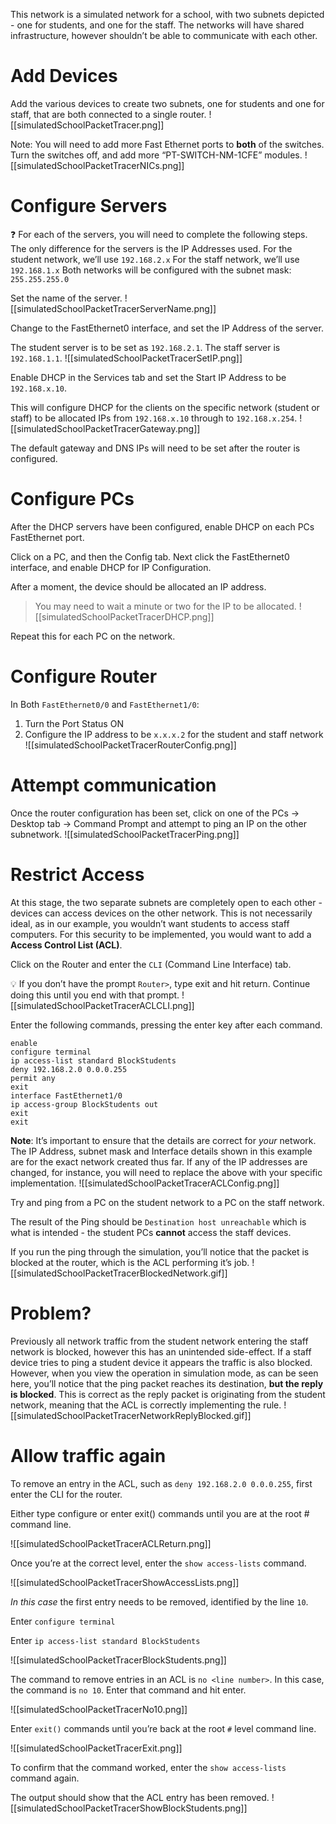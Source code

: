 
This network is a simulated network for a school, with two subnets depicted - one for students, and one for the staff. The networks will have shared infrastructure, however shouldn’t be able to communicate with each other.

# Add Devices

Add the various devices to create two subnets, one for students and one for staff, that are both connected to a single router.
![[simulatedSchoolPacketTracer.png]]
	
Note: You will need to add more Fast Ethernet ports to **both** of the switches. Turn the switches off, and add more “PT-SWITCH-NM-1CFE” modules.
![[simulatedSchoolPacketTracerNICs.png]]

# Configure Servers
	
❓ For each of the servers, you will need to complete the following steps. The only difference for the servers is the IP Addresses used.
For the student network, we’ll use `192.168.2.x`
For the staff network, we’ll use `192.168.1.x`
Both networks will be configured with the subnet mask: `255.255.255.0`

Set the name of the server. 
![[simulatedSchoolPacketTracerServerName.png]]

Change to the FastEthernet0 interface, and set the IP Address of the server.

The student server is to be set as `192.168.2.1`. The staff server is `192.168.1.1`.
![[simulatedSchoolPacketTracerSetIP.png]]


Enable DHCP in the Services tab and set the Start IP Address to be `192.168.x.10`. 

This will configure DHCP for the clients on the specific network (student or staff) to be allocated IPs from `192.168.x.10` through to `192.168.x.254`.
![[simulatedSchoolPacketTracerGateway.png]]


The default gateway and DNS IPs will need to be set after the router is configured. 
	
# Configure PCs
	
After the DHCP servers have been configured, enable DHCP on each PCs FastEthernet port.

Click on a PC, and then the Config tab. Next click the FastEthernet0 interface, and enable DHCP for IP Configuration.

After a moment, the device should be allocated an IP address.

> You may need to wait a minute or two for the IP to be allocated.
![[simulatedSchoolPacketTracerDHCP.png]]

Repeat this for each PC on the network.
	
# Configure Router
	
In Both `FastEthernet0/0` and `FastEthernet1/0`:

1. Turn the Port Status ON
2. Configure the IP address to be `x.x.x.2` for the student and staff network
![[simulatedSchoolPacketTracerRouterConfig.png]]

	
# Attempt communication
	

Once the router configuration has been set, click on one of the PCs → Desktop tab → Command Prompt and attempt to ping an IP on the other subnetwork.
![[simulatedSchoolPacketTracerPing.png]]

	
# Restrict Access
	
At this stage, the two separate subnets are completely open to each other - devices can access devices on the other network. This is not necessarily ideal, as in our example, you wouldn’t want students to access staff computers. For this security to be implemented, you would want to add a **Access Control List (ACL)**.

Click on the Router and enter the `CLI` (Command Line Interface) tab.

💡 If you don’t have the prompt `Router>`, type exit and hit return. Continue doing this until you end with that prompt.
![[simulatedSchoolPacketTracerACLCLI.png]]


Enter the following commands, pressing the enter key after each command.

```
enable
configure terminal
ip access-list standard BlockStudents
deny 192.168.2.0 0.0.0.255
permit any
exit
interface FastEthernet1/0
ip access-group BlockStudents out
exit
exit
```

**Note**: It’s important to ensure that the details are correct for *your* network. The IP Address, subnet mask and Interface details shown in this example are for the exact network created thus far. If any of the IP addresses are changed, for instance, you will need to replace the above with your specific implementation.
![[simulatedSchoolPacketTracerACLConfig.png]]


Try and ping from a PC on the student network to a PC on the staff network.

The result of the Ping should be `Destination host unreachable` which is what is intended - the student PCs **cannot** access the staff devices.

If you run the ping through the simulation, you’ll notice that the packet is blocked at the router, which is the ACL performing it’s job.
![[simulatedSchoolPacketTracerBlockedNetwork.gif]]

	
# Problem?

	
Previously all network traffic from the student network entering the staff network is blocked, however this has an unintended side-effect. If a staff device tries to ping a student device it appears the traffic is also blocked. However, when you view the operation in simulation mode, as can be seen here, you’ll notice that the ping packet reaches its destination, **but the reply is blocked**. This is correct as the reply packet is originating from the student network, meaning that the ACL is correctly implementing the rule.
![[simulatedSchoolPacketTracerNetworkReplyBlocked.gif]]

	
# Allow traffic again
	
To remove an entry in the ACL, such as `deny 192.168.2.0 0.0.0.255`, first enter the CLI for the router.

Either type configure or enter exit() commands until you are at the root # command line.

![[simulatedSchoolPacketTracerACLReturn.png]]


Once you’re at the correct level, enter the `show access-lists` command.

![[simulatedSchoolPacketTracerShowAccessLists.png]]


*In this case* the first entry needs to be removed, identified by the line `10`. 

Enter `configure terminal`

Enter `ip access-list standard BlockStudents`

![[simulatedSchoolPacketTracerBlockStudents.png]]


The command to remove entries in an ACL is `no <line number>`. In this case, the command is `no 10`. Enter that command and hit enter.

![[simulatedSchoolPacketTracerNo10.png]]

Enter `exit()` commands until you’re back at the root `#` level command line.

![[simulatedSchoolPacketTracerExit.png]]


To confirm that the command worked, enter the `show access-lists` command again.

The output should show that the ACL entry has been removed.
![[simulatedSchoolPacketTracerShowBlockStudents.png]]

